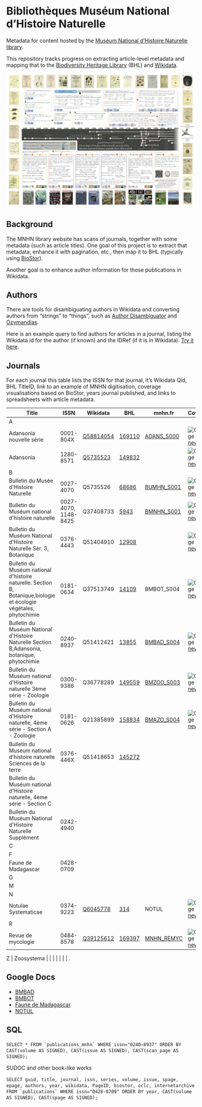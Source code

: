 # Bibliothèques Muséum National d’Histoire Naturelle

Metadata for content hosted by the [Muséum National d’Histoire Naturelle library](https://bibliotheques.mnhn.fr).

This repository tracks progress on extracting article-level metadata and mapping that to the [Biodiversity Heritage Library](https://www.biodiversitylibrary.org) (BHL) and [Wikidata](https://www.wikidata.org/wiki/Wikidata:Main_Page).

![image](https://github.com/rdmpage/bibliotheques-mnhn-fr/raw/main/reading/frise.png)

## Background

The MNHN library website has scans of journals, together with some metadata (such as article titles). One goal of this project is to extract that metadata, enhance it with pagination, etc., then map it to BHL (typically using [BioStor](https://biostor.org)).

Another goal is to enhance author information for these publications in Wikidata.

## Authors

There are tools for disambiguating authors in Wikidata and converting authors from “strings” to “things”, such as [Author Disambiguator](https://author-disambiguator.toolforge.org) and [Ozymandias](https://ozymandias-demo.herokuapp.com/wikidata-match.php?q=A+Aubréville).

Here is an example query to find authors for articles in a journal, listing the Wikidata id for the author (if known) and the IDRef (if it is in Wikidata). [Try it here](https://w.wiki/ox9).

## Journals

For each journal this table lists the ISSN for that journal, it’s Wikidata Qid, BHL TitleID, link to an example of MNHN digitisation, coverage visualisations based on BioStor, years journal published, and links to spreadsheets with article metadata.

Title | ISSN | Wikidata | BHL | mnhn.fr | Coverage | Years | Spreadsheets
-- | -- | -- | -- | -- | -- | -- | --
A |
Adansonia nouvelle série | 0001-804X  | [Q58814054](https://alec-demo.herokuapp.com/?id=Q58814054) | [169110](https://www.biodiversitylibrary.org/bibliography/169110#/summary) | [ADANS_S000](https://bibliotheques.mnhn.fr/EXPLOITATION/infodoc/digitalCollections/viewerpopup.aspx?seid=ADANS_S000_1961_T001_N001) | ![Coverage](https://rdmpage.github.io/bhl-article-coverage/169110.png) [new](https://rdmpage.github.io/bhl-article-coverage/169110.html) [old](http://direct.biostor.org/issn/0001-804X) | 1961-1980 | [BioStor](http://direct.biostor.org/issn/1280-8571.tsv)
Adansonia | 1280-8571 | [Q5735523](https://alec-demo.herokuapp.com/?id=Q5735523) | [149832](https://www.biodiversitylibrary.org/title/149832) | | ![Coverage](https://rdmpage.github.io/bhl-article-coverage/149832.png) [new](https://rdmpage.github.io/bhl-article-coverage/149832.html) [old](http://direct.biostor.org/issn/1280-8571)| 1997 - | [BioStor](http://direct.biostor.org/issn/1280-8571.tsv)
B |
Bulletin du Musée d'Histoire Naturelle | 0027-4070 | Q5735526 | [68686](https://www.biodiversitylibrary.org/bibliography/68686) | [BUMHN_S001](https://bibliotheques.mnhn.fr/EXPLOITATION/infodoc/digitalCollections/viewerpopup.aspx?seid=BUMHN_S001_1895_T001_N001) | ![Coverage](https://rdmpage.github.io/bhl-article-coverage/68686.png) [new](https://rdmpage.github.io/bhl-article-coverage/68686.html)  | 1895-1906| [BioStor](http://direct.biostor.org/issn/0376-4443.tsv) [BioStor](http://direct.biostor.org/issn/1148-8425.tsv)
Bulletin du Muséum national d'histoire naturelle | 0027-4070, 1148-8425 | Q37408733 | [5943](https://www.biodiversitylibrary.org/bibliography/5943) | [BMNHN_S001](https://bibliotheques.mnhn.fr/EXPLOITATION/infodoc/digitalCollections/viewerpopup.aspx?seid=BMNHN_S001_1907_T013_N002) | ![Coverage](https://rdmpage.github.io/bhl-article-coverage/5943.png) [new](https://rdmpage.github.io/bhl-article-coverage/5943.html)  | 1907-1970| [BioStor](http://direct.biostor.org/issn/0376-4443.tsv) [BioStor](http://direct.biostor.org/issn/1148-8425.tsv)
Bulletin du Muséum National d'Histoire Naturelle Sér. 3, Botanique | 0376-4443 | Q51404910 | [12908](https://www.biodiversitylibrary.org/bibliography/12908) |  | ![Coverage](https://rdmpage.github.io/bhl-article-coverage/12908.png) [new](https://rdmpage.github.io/bhl-article-coverage/12908.html) [old](http://direct.biostor.org/issn/0376-4443)| 1972-1978 | [BioStor](http://direct.biostor.org/issn/0376-4443.tsv)
Bulletin du Muséum national d'histoire naturelle. Section B, Botanique,biologie et écologie végétales, phytochimie | 0181-0634 | Q37513749 | [14109](https://www.biodiversitylibrary.org/bibliography/14109) | BMBOT_S004 | ![Coverage](https://rdmpage.github.io/bhl-article-coverage/14109.png) [new](https://rdmpage.github.io/bhl-article-coverage/14109.html) [old](http://direct.biostor.org/issn/0181-0634)| 1979-1980, vols 1-2| [BioStor](http://direct.biostor.org/issn/0181-0634.tsv) [local](https://github.com/rdmpage/bibliotheques-mnhn-fr/blob/main/tsv/0181–0634.tsv)
Bulletin du Muséum National d'Histoire Naturelle Section B,Adansonia, botanique, phytochimie | 0240-8937 | Q51412421 | [13855](https://www.biodiversitylibrary.org/bibliography/13855) | [BMBAD_S004](https://bibliotheques.mnhn.fr/EXPLOITATION/infodoc/digitalCollections/viewerpopup.aspx?seid=BMBAD_S004_1987_T009_N002) | ![Coverage](https://rdmpage.github.io/bhl-article-coverage/13855.png) [new](https://rdmpage.github.io/bhl-article-coverage/13855.html) [old](http://direct.biostor.org/issn/0240-8937)| 1981-1996| [BioStor](http://direct.biostor.org/issn/0240-8937.tsv) [local](https://github.com/rdmpage/bibliotheques-mnhn-fr/blob/main/tsv/0240–8937.tsv)
Bulletin du Muséum national d'Histoire naturelle 3ème série - Zoologie | 0300-9386 | Q36778289 | [149559](https://www.biodiversitylibrary.org/bibliography/149559) | [BMZOO_S003](https://bibliotheques.mnhn.fr/EXPLOITATION/infodoc/digitalCollections/viewerpopup.aspx?seid=BMZOO_S003_1971_T001_N001)| ![Coverage](https://rdmpage.github.io/bhl-article-coverage/149559.png) [new](https://rdmpage.github.io/bhl-article-coverage/149559.html) [old](http://direct.biostor.org/issn/0300-9386)| 1971-1978 | [BioStor](http://direct.biostor.org/issn/0300-9386.tsv)
Bulletin du Muséum national d'Histoire naturelle, 4ème série - Section A - Zoologie | 0181-0626  | Q21385899 | [158834](https://www.biodiversitylibrary.org/bibliography/158834) | [BMAZO_S004](https://bibliotheques.mnhn.fr/EXPLOITATION/infodoc/digitalCollections/viewerpopup.aspx?seid=BMAZO_S004_1992_T014_N002)| ![Coverage](https://rdmpage.github.io/bhl-article-coverage/158834.png) [new](https://rdmpage.github.io/bhl-article-coverage/158834.html) [old](http://direct.biostor.org/issn/0181-0626)| 1979-1992| [BioStor](http://direct.biostor.org/issn/0181-0626.tsv)
Bulletin du Museum national d'histoire naturelle Sciences de la terre | 0376-446X | Q51418653 | [145272](https://www.biodiversitylibrary.org/bibliography/145272) | | | 1971-1978| .
Bulletin du Muséum national d'Histoire naturelle, 4ème série - Section C |  |  |  | | | | .
Bulletin du Muséum National d'Histoire Naturelle Supplément | 0242-4940 |  |  | | | | .
C |
F |
Faune de Madagascar  | 0428-0709 |  |  | | | | [local](https://github.com/rdmpage/bibliotheques-mnhn-fr/blob/main/tsv/0428-0709.csv) .
G |
M |
N |
Notulae Systematicae | 0374-9223 | [Q6045778](https://alec-demo.herokuapp.com/?id=Q6045778) | [314](https://www.biodiversitylibrary.org/bibliography/314) | NOTUL | ![Coverage](https://rdmpage.github.io/bhl-article-coverage/314.png) [new](https://rdmpage.github.io/bhl-article-coverage/314.html) [old](http://direct.biostor.org/issn/0374-9223) | 1909-1960 | [local](https://github.com/rdmpage/bibliotheques-mnhn-fr/blob/main/tsv/0374-9223.tsv)
R |
Revue de mycologie  | 0484-8578 | [Q39125612](https://alec-demo.herokuapp.com/?id=Q39125612) | [169397](https://www.biodiversitylibrary.org/bibliography/169397) | [MNHN_REMYC](https://bibliotheques.mnhn.fr/EXPLOITATION/infodoc/digitalCollections/viewerpopup.aspx?seid=MNHN_REMYC_1979_T043_N004) | ![Coverage](https://rdmpage.github.io/bhl-article-coverage/169397.png) [new](https://rdmpage.github.io/bhl-article-coverage/169397.html) [old](http://direct.biostor.org/issn/0484-8578) | |[BioStor](http://direct.biostor.org/issn/0484-8578.tsv)

Z |
Zoosystema |  |  |  | | | | .


## Google Docs

- [BMBAD](https://docs.google.com/spreadsheets/d/1uJ1xdUELtySimIbkkDnnLoetIf4tH4_fTOxa8-0Z-os/edit?usp=sharing)
- [BMBOT](https://docs.google.com/spreadsheets/d/1X5L9stlGJv5L8OvgoWVfvXw-T8OtOkDUVANmv4QqqMw/edit?usp=sharing)
- [Faune de Madagascar](https://docs.google.com/spreadsheets/d/19lbe-x5zNgErcetTESrCt-CPQN89zvPCprFTtNf-uQY/edit?usp=sharing)
- [NOTUL](https://docs.google.com/spreadsheets/d/1u8ElhqqrMyBvj89K9Y811ZhRCB0NU1HztV1Khx1-JhU/edit?usp=sharing)

## SQL

```
SELECT * FROM `publications_mnhn` WHERE issn="0240–8937" ORDER BY CAST(volume AS SIGNED), CAST(issue AS SIGNED), CAST(scan_page AS SIGNED);
```


SUDOC and other book-like works

```
SELECT guid, title, journal, issn, series, volume, issue, spage, epage, authors, year, wikidata, PageID, biostor, oclc, internetarchive FROM `publications` WHERE issn="0428-0709" ORDER BY year, CAST(volume AS SIGNED), CAST(spage AS SIGNED);
```



